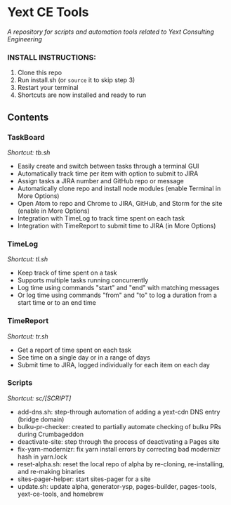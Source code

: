# Yext CE Tools
*A repository for scripts and automation tools related to Yext Consulting Engineering*

### INSTALL INSTRUCTIONS:
1. Clone this repo
2. Run install.sh (or `source` it to skip step 3)
3. Restart your terminal
4. Shortcuts are now installed and ready to run

## Contents

### TaskBoard
*Shortcut: tb.sh*
- Easily create and switch between tasks through a terminal GUI
- Automatically track time per item with option to submit to JIRA
- Assign tasks a JIRA number and GitHub repo or message
- Automatically clone repo and install node modules (enable Terminal in More Options)
- Open Atom to repo and Chrome to JIRA, GitHub, and Storm for the site (enable in More Options)
- Integration with TimeLog to track time spent on each task
- Integration with TimeReport to submit time to JIRA (in More Options)

### TimeLog
*Shortcut: tl.sh*
- Keep track of time spent on a task
- Supports multiple tasks running concurrently
- Log time using commands "start" and "end" with matching messages
- Or log time using commands "from" and "to" to log a duration from a start time or to an end time

### TimeReport
*Shortcut: tr.sh*
- Get a report of time spent on each task
- See time on a single day or in a range of days
- Submit time to JIRA, logged individually for each item on each day

### Scripts
*Shortcut: sc/[SCRIPT]*
- add-dns.sh: step-through automation of adding a yext-cdn DNS entry (bridge domain)
- bulku-pr-checker: created to partially automate checking of bulku PRs during Crumbageddon
- deactivate-site: step through the process of deactivating a Pages site
- fix-yarn-modernizr: fix yarn install errors by correcting bad modernizr hash in yarn.lock
- reset-alpha.sh: reset the local repo of alpha by re-cloning, re-installing, and re-making binaries
- sites-pager-helper: start sites-pager for a site
- update.sh: update alpha, generator-ysp, pages-builder, pages-tools, yext-ce-tools, and homebrew
